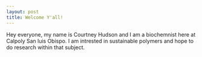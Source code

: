 ```yaml
---
layout: post
title: Welcome Y'all!
---
```

Hey everyone, my name is Courtney Hudson and I am a biochemnist here at Calpoly San luis Obispo. I am intrested in sustainable polymers and hope to do research within that subject.  
